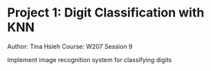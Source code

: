 # Project 1: Digit Classification with KNN
Author: Tina Hsieh
Course: W207 Session 9

Implement image recognition system for classifying digits
